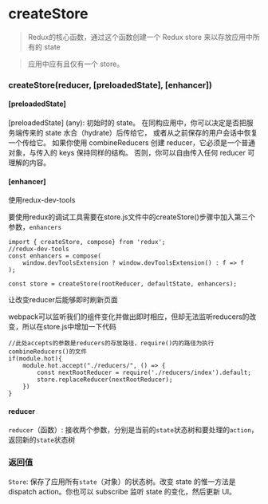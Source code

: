 # createStore

> Redux的核心函数，通过这个函数创建一个 Redux store 来以存放应用中所有的 state

> 应用中应有且仅有一个 store。

### createStore(reducer, [preloadedState], [enhancer])

#### [preloadedState]

[preloadedState] (any): 初始时的 state。
在同构应用中，你可以决定是否把服务端传来的 state 水合（hydrate）后传给它，
或者从之前保存的用户会话中恢复一个传给它。
如果你使用 combineReducers 创建 reducer，它必须是一个普通对象，与传入的 keys 保持同样的结构。
否则，你可以自由传入任何 reducer 可理解的内容。

#### [enhancer]

使用redux-dev-tools

要使用redux的调试工具需要在store.js文件中的createStore()步骤中加入第三个参数，`enhancers`

```
import { createStore, compose} from 'redux';
//redux-dev-tools
const enhancers = compose(
    window.devToolsExtension ? window.devToolsExtension() : f => f
);

const store = createStore(rootReducer, defaultState, enhancers);
```

让改变reducer后能够即时刷新页面

webpack可以监听我们的组件变化并做出即时相应，但却无法监听reducers的改变，所以在store.js中增加一下代码

```
//此处accepts的参数是reducers的存放路径，require()内的路径为执行combineReducers()的文件
if(module.hot){
    module.hot.accept("./reducers/", () => {
        const nextRootReducer = require('./reducers/index').default;
        store.replaceReducer(nextRootReducer);
    })
}
```

#### reducer

`reducer`（函数）: 接收两个参数，分别是当前的`state`状态树和要处理的`action`，返回新的`state`状态树

### 返回值

`Store`: 保存了应用所有`state`（对象）的状态树。改变 state 的惟一方法是 dispatch action。你也可以 subscribe 监听 state 的变化，然后更新 UI。
